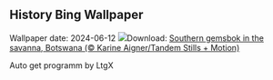 ## History Bing Wallpaper
Wallpaper date: 2024-06-12
![](https://www.bing.com/th?id=OHR.GemsbokBotswana_EN-CA0854561262_UHD.jpg&w=1000)Download: [Southern gemsbok in the savanna, Botswana (© Karine Aigner/Tandem Stills + Motion)](https://www.bing.com/th?id=OHR.GemsbokBotswana_EN-CA0854561262_UHD.jpg)

Auto get programm by LtgX
